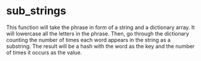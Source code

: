# sub_strings
This function will take the phrase in form of a string and a dictionary array.
It will lowercase all the letters in the phrase. Then, go through the dictionary 
counting the number of times each word appears in the string as a substring.
The result will be a hash with the word as the key and the number of times it
occurs as the value. 
